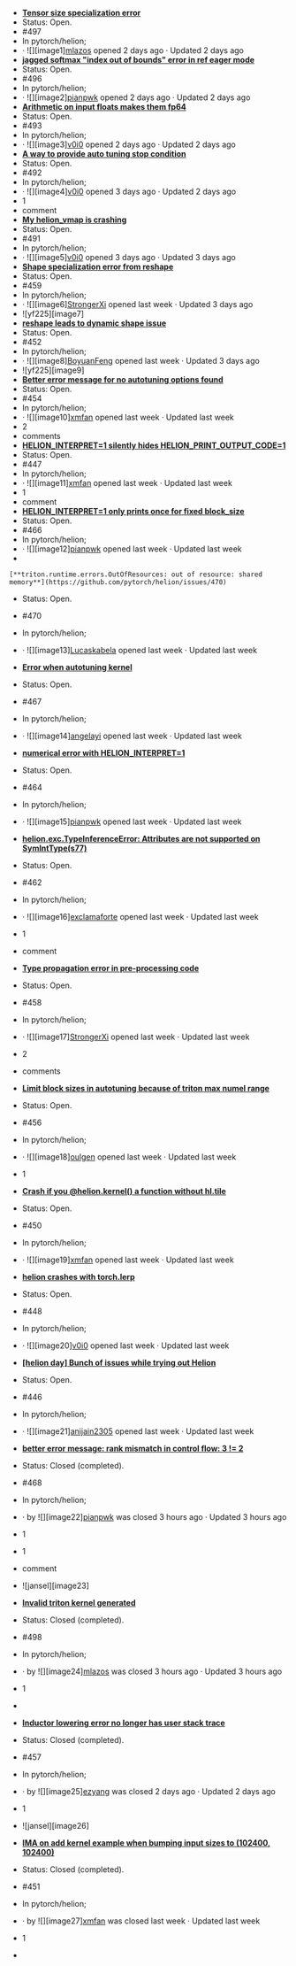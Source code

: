   * [**Tensor size specialization error**](https://github.com/pytorch/helion/issues/497)  
  * Status: Open.  
  * \#497   
  * In pytorch/helion;  
  * · ![][image1][mlazos](https://github.com/pytorch/helion/issues?q=sort%3Aupdated-desc%20is%3Aissue%20is%3Aopen%20author%3Amlazos) opened 2 days ago · Updated 2 days ago  
  * [**jagged softmax "index out of bounds" error in ref eager mode**](https://github.com/pytorch/helion/issues/496)  
  * Status: Open.  
  * \#496   
  * In pytorch/helion;  
  * · ![][image2][pianpwk](https://github.com/pytorch/helion/issues?q=sort%3Aupdated-desc%20is%3Aissue%20is%3Aopen%20author%3Apianpwk) opened 2 days ago · Updated 2 days ago  
  * [**Arithmetic on input floats makes them fp64**](https://github.com/pytorch/helion/issues/493)  
  * Status: Open.  
  * \#493   
  * In pytorch/helion;  
  * · ![][image3][v0i0](https://github.com/pytorch/helion/issues?q=sort%3Aupdated-desc%20is%3Aissue%20is%3Aopen%20author%3Av0i0) opened 2 days ago · Updated 2 days ago  
  * [**A way to provide auto tuning stop condition**](https://github.com/pytorch/helion/issues/492)  
  * Status: Open.  
  * \#492   
  * In pytorch/helion;  
  * · ![][image4][v0i0](https://github.com/pytorch/helion/issues?q=sort%3Aupdated-desc%20is%3Aissue%20is%3Aopen%20author%3Av0i0) opened 3 days ago · Updated 2 days ago  
  * 1  
  * comment  
  * [**My helion\_vmap is crashing**](https://github.com/pytorch/helion/issues/491)  
  * Status: Open.  
  * \#491   
  * In pytorch/helion;  
  * · ![][image5][v0i0](https://github.com/pytorch/helion/issues?q=sort%3Aupdated-desc%20is%3Aissue%20is%3Aopen%20author%3Av0i0) opened 3 days ago · Updated 3 days ago  
  * [**Shape specialization error from reshape**](https://github.com/pytorch/helion/issues/459)  
  * Status: Open.  
  * \#459   
  * In pytorch/helion;  
  * · ![][image6][StrongerXi](https://github.com/pytorch/helion/issues?q=sort%3Aupdated-desc%20is%3Aissue%20is%3Aopen%20author%3AStrongerXi) opened last week · Updated 3 days ago  
  * ![yf225][image7]  
  * [**reshape leads to dynamic shape issue**](https://github.com/pytorch/helion/issues/452)  
  * Status: Open.  
  * \#452   
  * In pytorch/helion;  
  * · ![][image8][BoyuanFeng](https://github.com/pytorch/helion/issues?q=sort%3Aupdated-desc%20is%3Aissue%20is%3Aopen%20author%3ABoyuanFeng) opened last week · Updated 3 days ago  
  * ![yf225][image9]  
  * [**Better error message for no autotuning options found**](https://github.com/pytorch/helion/issues/454)  
  * Status: Open.  
  * \#454   
  * In pytorch/helion;  
  * · ![][image10][xmfan](https://github.com/pytorch/helion/issues?q=sort%3Aupdated-desc%20is%3Aissue%20is%3Aopen%20author%3Axmfan) opened last week · Updated last week  
  * 2  
  * comments  
  * [**HELION\_INTERPRET=1 silently hides HELION\_PRINT\_OUTPUT\_CODE=1**](https://github.com/pytorch/helion/issues/447)  
  * Status: Open.  
  * \#447   
  * In pytorch/helion;  
  * · ![][image11][xmfan](https://github.com/pytorch/helion/issues?q=sort%3Aupdated-desc%20is%3Aissue%20is%3Aopen%20author%3Axmfan) opened last week · Updated last week  
  * 1  
  * comment  
  * [**HELION\_INTERPRET=1 only prints once for fixed block\_size**](https://github.com/pytorch/helion/issues/466)  
  * Status: Open.  
  * \#466   
  * In pytorch/helion;  
  * · ![][image12][pianpwk](https://github.com/pytorch/helion/issues?q=sort%3Aupdated-desc%20is%3Aissue%20is%3Aopen%20author%3Apianpwk) opened last week · Updated last week  
  * 

    [**triton.runtime.errors.OutOfResources: out of resource: shared memory**](https://github.com/pytorch/helion/issues/470)  
  * Status: Open.  
  * \#470   
  * In pytorch/helion;  
  * · ![][image13][Lucaskabela](https://github.com/pytorch/helion/issues?q=sort%3Aupdated-desc%20is%3Aissue%20is%3Aopen%20author%3ALucaskabela) opened last week · Updated last week  
  * [**Error when autotuning kernel**](https://github.com/pytorch/helion/issues/467)  
  * Status: Open.  
  * \#467   
  * In pytorch/helion;  
  * · ![][image14][angelayi](https://github.com/pytorch/helion/issues?q=sort%3Aupdated-desc%20is%3Aissue%20is%3Aopen%20author%3Aangelayi) opened last week · Updated last week  
  * [**numerical error with HELION\_INTERPRET=1**](https://github.com/pytorch/helion/issues/464)  
  * Status: Open.  
  * \#464   
  * In pytorch/helion;  
  * · ![][image15][pianpwk](https://github.com/pytorch/helion/issues?q=sort%3Aupdated-desc%20is%3Aissue%20is%3Aopen%20author%3Apianpwk) opened last week · Updated last week  
  * [**helion.exc.TypeInferenceError: Attributes are not supported on SymIntType(s77)**](https://github.com/pytorch/helion/issues/462)  
  * Status: Open.  
  * \#462   
  * In pytorch/helion;  
  * · ![][image16][exclamaforte](https://github.com/pytorch/helion/issues?q=sort%3Aupdated-desc%20is%3Aissue%20is%3Aopen%20author%3Aexclamaforte) opened last week · Updated last week  
  * 1  
  * comment  
  * [**Type propagation error in pre-processing code**](https://github.com/pytorch/helion/issues/458)  
  * Status: Open.  
  * \#458   
  * In pytorch/helion;  
  * · ![][image17][StrongerXi](https://github.com/pytorch/helion/issues?q=sort%3Aupdated-desc%20is%3Aissue%20is%3Aopen%20author%3AStrongerXi) opened last week · Updated last week  
  * 2  
  * comments  
  * [**Limit block sizes in autotuning because of triton max numel range**](https://github.com/pytorch/helion/issues/456)  
  * Status: Open.  
  * \#456   
  * In pytorch/helion;  
  * · ![][image18][oulgen](https://github.com/pytorch/helion/issues?q=sort%3Aupdated-desc%20is%3Aissue%20is%3Aopen%20author%3Aoulgen) opened last week · Updated last week  
  * 1  
  * [**Crash if you @helion.kernel() a function without hl.tile**](https://github.com/pytorch/helion/issues/450)  
  * Status: Open.  
  * \#450   
  * In pytorch/helion;  
  * · ![][image19][xmfan](https://github.com/pytorch/helion/issues?q=sort%3Aupdated-desc%20is%3Aissue%20is%3Aopen%20author%3Axmfan) opened last week · Updated last week  
  * [**helion crashes with torch.lerp**](https://github.com/pytorch/helion/issues/448)  
  * Status: Open.  
  * \#448   
  * In pytorch/helion;  
  * · ![][image20][v0i0](https://github.com/pytorch/helion/issues?q=sort%3Aupdated-desc%20is%3Aissue%20is%3Aopen%20author%3Av0i0) opened last week · Updated last week  
  * [**\[helion day\] Bunch of issues while trying out Helion**](https://github.com/pytorch/helion/issues/446)  
  * Status: Open.  
  * \#446   
  * In pytorch/helion;  
  * · ![][image21][anijain2305](https://github.com/pytorch/helion/issues?q=sort%3Aupdated-desc%20is%3Aissue%20is%3Aopen%20author%3Aanijain2305) opened last week · Updated last week  
  * [**better error message: rank mismatch in control flow: 3 \!= 2**](https://github.com/pytorch/helion/issues/468)  
  * Status: Closed (completed).  
  * \#468   
  * In pytorch/helion;  
  * · by ![][image22][pianpwk](https://github.com/pytorch/helion/issues?q=sort%3Aupdated-desc%20is%3Aissue%20state%3Aclosed%20author%3Apianpwk) was closed 3 hours ago · Updated 3 hours ago  
  * 1  
  * 1  
  * comment  
  * ![jansel][image23]  
  * [**Invalid triton kernel generated**](https://github.com/pytorch/helion/issues/498)  
  * Status: Closed (completed).  
  * \#498   
  * In pytorch/helion;  
  * · by ![][image24][mlazos](https://github.com/pytorch/helion/issues?q=sort%3Aupdated-desc%20is%3Aissue%20state%3Aclosed%20author%3Amlazos) was closed 3 hours ago · Updated 3 hours ago  
  * 1  
  *   
  * [**Inductor lowering error no longer has user stack trace**](https://github.com/pytorch/helion/issues/457)  
  * Status: Closed (completed).  
  * \#457   
  * In pytorch/helion;  
  * · by ![][image25][ezyang](https://github.com/pytorch/helion/issues?q=sort%3Aupdated-desc%20is%3Aissue%20state%3Aclosed%20author%3Aezyang) was closed 2 days ago · Updated 2 days ago  
  * 1  
      
  * ![jansel][image26]  
  * [**IMA on add kernel example when bumping input sizes to (102400, 102400\)**](https://github.com/pytorch/helion/issues/451)  
  * Status: Closed (completed).  
  * \#451   
  * In pytorch/helion;  
  * · by ![][image27][xmfan](https://github.com/pytorch/helion/issues?q=sort%3Aupdated-desc%20is%3Aissue%20state%3Aclosed%20author%3Axmfan) was closed last week · Updated last week  
  * 1  
  *   
